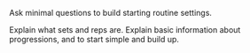 Ask minimal questions to build starting routine settings.

Explain what sets and reps are.
Explain basic information about progressions, and to start simple and build up.
